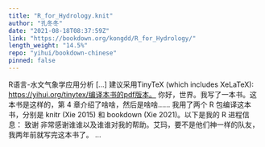 ```yaml
---
title: "R_for_Hydrology.knit"
author: "孔冬冬"
date: "2021-08-18T08:37:59Z"
link: "https://bookdown.org/kongdd/R_for_Hydrology/"
length_weight: "14.5%"
repo: "yihui/bookdown-chinese"
pinned: false
---
```


R语言-水文气象学应用分析 [...] 建议采用TinyTeX (which includes XeLaTeX): https://yihui.org/tinytex/编译本书的pdf版本。 你好，世界。我写了一本书。这本书是这样的，第 4 章介绍了啥啥，然后是啥啥…… 我用了两个 R 包编译这本书，分别是 knitr (Xie 2015) 和 bookdown (Xie 2021)。以下是我的 R 进程信息： 致谢 非常感谢谁谁以及谁谁对我的帮助。艾玛，要不是他们神一样的队友，我两年前就写完这本书了。 ...
